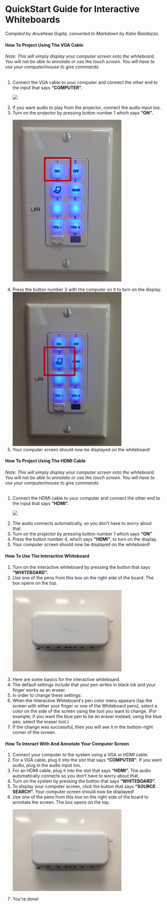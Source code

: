 # QuickStart Guide for Interactive Whiteboards
*Compiled by Anushkaa Gupta, converted to Markdown by Katie Randazzo.*

#### How To Project Using The VGA Cable
###### Note: This will simply display your computer screen onto the whiteboard. You will not be able to annotate or use the touch screen. You will have to use your computer/mouse to give commands. 
1. Connect the VGA cable to your computer and connect the other end to the input that says **“COMPUTER”.** <p><img src="https://github.com/wooster-core/Documentation/blob/master/images/image.display_whiteboard.control-box_rotated.png?raw=true" width = 350></p>
2. If you want audio to play from the projector, connect the audio input too.
3. Turn on the projector by pressing button number 1 which says **“ON”.** <p><img src="https://github.com/wooster-core/Documentation/blob/master/images/image.display_whiteboard.turn-on.png?raw=true" width = 350></p>
4. Press the button number 3 with the computer on it to turn on the display. <img src="https://github.com/wooster-core/Documentation/blob/master/images/image.display_whiteboard.computer-button.png?raw=true" width = 350>
5. Your computer screen should now be displayed on the whiteboard! 

#### How To Project Using The HDMI Cable
###### Note: This will simply display your computer screen onto the whiteboard. You will not be able to annotate or use the touch screen. You will have to use your computer/mouse to give commands. 
1. Connect the HDMI cable to your computer and connect the other end to the input that says **“HDMI”.**<p><img src="https://github.com/wooster-core/Documentation/blob/master/images/image.display_whiteboard.input_rotated.png?raw=true" width=350></p>
2. The audio connects automatically, so you don’t have to worry about that.
3. Turn on the projector by pressing button number 1 which says **“ON”**
4. Press the button number 4, which says **"HDMI"**, to turn on the display.
5. Your computer screen should now be displayed on the whiteboard!

#### How To Use The Interactive Whiteboard
1. Turn on the interactive whiteboard by pressing the button that says **“WHITEBOARD”.**
2. Use one of the pens from this box on the right side of the board. The box opens on the top. <p><img src="https://github.com/wooster-core/Documentation/blob/master/images/image.display_whiteboard.marker-box.JPG?raw=true" width = 350></p>
3. Here are some basics for the interactive whiteboard. 
4. The default settings include that your pen writes in black ink and your finger works as an eraser. 
5. In order to change these settings:
6. When the Interactive Whiteboard's pen color menu appears (tap the screen with either your finger or one of the Whiteboard pens), select a color on the side of the screen using the tool you want to change. (For example, if you want the blue pen to be an eraser instead, using the blue pen, select the eraser tool.)
7. If the change was successful, then you will see it in the bottom-right corner of the screen.

#### How To Interact With And Annotate Your Computer Screen
1. Connect your computer to the system using a VGA or HDMI cable.
2. For a VGA cable, plug it into the slot that says **“COMPUTER”**. If you want audio, plug in the audio input too.
3. For an HDMI cable, plug it into the slot that says **“HDMI”.** The audio automatically connects so you don’t have to worry about that. 
4. Turn on the system by pressing the button that says **“WHITEBOARD”.** 
5. To display your computer screen, click the button that says **“SOURCE SEARCH”.** Your computer screen should now be displayed! 
6. Use one of the pens from this box on the right side of the board to annotate the screen. The box opens on the top. <p><img src="https://github.com/wooster-core/Documentation/blob/master/images/image.display_whiteboard.marker-box.JPG?raw=true" width=350></p>
7. You're done!
